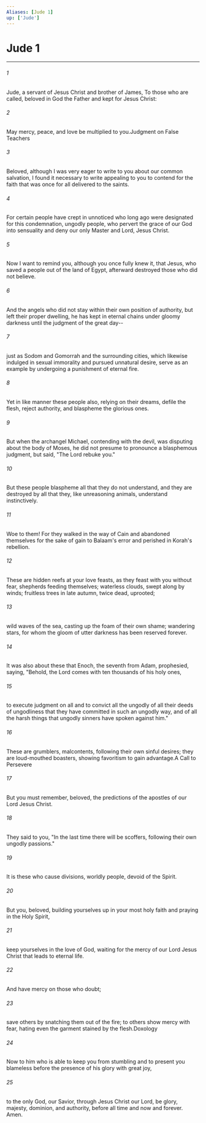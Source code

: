 ```yaml
---
Aliases: [Jude 1]
up: ['Jude']
---
```

# Jude 1
***



###### 1 
Jude, a servant of Jesus Christ and brother of James, To those who are called, beloved in God the Father and kept for Jesus Christ: 

###### 2 
May mercy, peace, and love be multiplied to you.Judgment on False Teachers 

###### 3 
Beloved, although I was very eager to write to you about our common salvation, I found it necessary to write appealing to you to contend for the faith that was once for all delivered to the saints. 

###### 4 
For certain people have crept in unnoticed who long ago were designated for this condemnation, ungodly people, who pervert the grace of our God into sensuality and deny our only Master and Lord, Jesus Christ. 

###### 5 
Now I want to remind you, although you once fully knew it, that Jesus, who saved a people out of the land of Egypt, afterward destroyed those who did not believe. 

###### 6 
And the angels who did not stay within their own position of authority, but left their proper dwelling, he has kept in eternal chains under gloomy darkness until the judgment of the great day-- 

###### 7 
just as Sodom and Gomorrah and the surrounding cities, which likewise indulged in sexual immorality and pursued unnatural desire, serve as an example by undergoing a punishment of eternal fire. 

###### 8 
Yet in like manner these people also, relying on their dreams, defile the flesh, reject authority, and blaspheme the glorious ones. 

###### 9 
But when the archangel Michael, contending with the devil, was disputing about the body of Moses, he did not presume to pronounce a blasphemous judgment, but said, "The Lord rebuke you." 

###### 10 
But these people blaspheme all that they do not understand, and they are destroyed by all that they, like unreasoning animals, understand instinctively. 

###### 11 
Woe to them! For they walked in the way of Cain and abandoned themselves for the sake of gain to Balaam's error and perished in Korah's rebellion. 

###### 12 
These are hidden reefs at your love feasts, as they feast with you without fear, shepherds feeding themselves; waterless clouds, swept along by winds; fruitless trees in late autumn, twice dead, uprooted; 

###### 13 
wild waves of the sea, casting up the foam of their own shame; wandering stars, for whom the gloom of utter darkness has been reserved forever. 

###### 14 
It was also about these that Enoch, the seventh from Adam, prophesied, saying, "Behold, the Lord comes with ten thousands of his holy ones, 

###### 15 
to execute judgment on all and to convict all the ungodly of all their deeds of ungodliness that they have committed in such an ungodly way, and of all the harsh things that ungodly sinners have spoken against him." 

###### 16 
These are grumblers, malcontents, following their own sinful desires; they are loud-mouthed boasters, showing favoritism to gain advantage.A Call to Persevere 

###### 17 
But you must remember, beloved, the predictions of the apostles of our Lord Jesus Christ. 

###### 18 
They said to you, "In the last time there will be scoffers, following their own ungodly passions." 

###### 19 
It is these who cause divisions, worldly people, devoid of the Spirit. 

###### 20 
But you, beloved, building yourselves up in your most holy faith and praying in the Holy Spirit, 

###### 21 
keep yourselves in the love of God, waiting for the mercy of our Lord Jesus Christ that leads to eternal life. 

###### 22 
And have mercy on those who doubt; 

###### 23 
save others by snatching them out of the fire; to others show mercy with fear, hating even the garment stained by the flesh.Doxology 

###### 24 
Now to him who is able to keep you from stumbling and to present you blameless before the presence of his glory with great joy, 

###### 25 
to the only God, our Savior, through Jesus Christ our Lord, be glory, majesty, dominion, and authority, before all time and now and forever. Amen.
